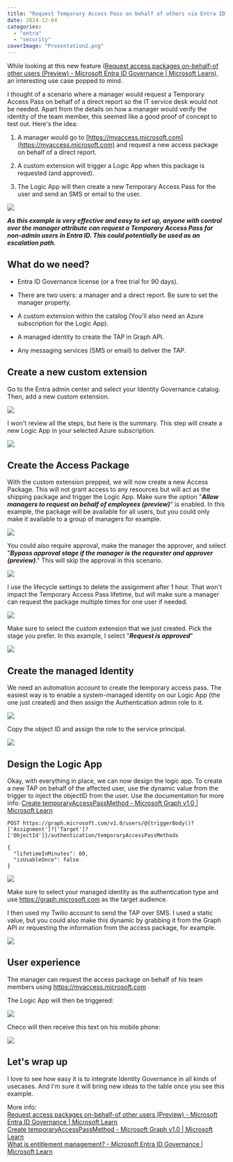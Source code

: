 ```yaml
---
title: "Request Temporary Access Pass on behalf of others via Entra ID Governance Access Package"
date: 2024-12-04
categories: 
  - "entra"
  - "security"
coverImage: "Presentation2.png"
---
```


While looking at this new feature ([Request access packages on-behalf-of other users (Preview) - Microsoft Entra ID Governance | Microsoft Learn](https://learn.microsoft.com/en-us/entra/id-governance/entitlement-management-request-behalf)), an interesting use case popped to mind.

I thought of a scenario where a manager would request a Temporary Access Pass on behalf of a direct report so the IT service desk would not be needed. Apart from the details on how a manager would verify the identity of the team member, this seemed like a good proof of concept to test out. Here's the idea:

1. A manager would go to [https://myaccess.microsoft.com](https://myaccess.microsoft.com) and request a new access package on behalf of a direct report.

3. A custom extension will trigger a Logic App when this package is requested (and approved).

5. The Logic App will then create a new Temporary Access Pass for the user and send an SMS or email to the user.

![](/assets/images/Presentation2.png)

**_As this example is very effective and easy to set up, anyone with control over the manager attribute can request a Temporary Access Pass for non-admin users in Entra ID. This could potentially be used as an escalation path._**

## What do we need?

- Entra ID Governance license (or a free trial for 90 days).

- There are two users: a manager and a direct report. Be sure to set the manager property.

- A custom extension within the catalog (You'll also need an Azure subscription for the Logic App).

- A managed identity to create the TAP in Graph API.

- Any messaging services (SMS or email) to deliver the TAP.

## Create a new custom extension

Go to the Entra admin center and select your Identity Governance catalog. Then, add a new custom extension.

![](/assets/images/image-1.png)

I won't review all the steps, but here is the summary. This step will create a new Logic App in your selected Azure subscription.

![](/assets/images/image.png)

## Create the Access Package

With the custom extension prepped, we will now create a new Access Package. This will not grant access to any resources but will act as the shipping package and trigger the Logic App. Make sure the option "**_Allow managers to request on behalf of employees (preview)_**" is enabled. In this example, the package will be available for all users, but you could only make it available to a group of managers for example.

![](/assets/images/image-2.png)

You could also require approval, make the manager the approver, and select "**_Bypass approval stage if the manager is the requester and approver (preview)_**." This will skip the approval in this scenario.

![](/assets/images/image-25.png)

I use the lifecycle settings to delete the assignment after 1 hour. That won't impact the Temporary Access Pass lifetime, but will make sure a manager can request the package multiple times for one user if needed.

![](/assets/images/image-3.png)

Make sure to select the custom extension that we just created. Pick the stage you prefer. In this example, I select "**_Request is approved_**"

![](/assets/images/image-4.png)

## Create the managed Identity

We need an automation account to create the temporary access pass. The easiest way is to enable a system-managed identity on our Logic App (the one just created) and then assign the Authentication admin role to it.

![](/assets/images/image-5.png)

Copy the object ID and assign the role to the service principal.

![](/assets/images/image-6.png)

## Design the Logic App

Okay, with everything in place, we can now design the logic app. To create a new TAP on behalf of the affected user, use the dynamic value from the trigger to inject the objectID from the user. Use the documentation for more info: [Create temporaryAccessPassMethod - Microsoft Graph v1.0 | Microsoft Learn](https://learn.microsoft.com/en-us/graph/api/authentication-post-temporaryaccesspassmethods?view=graph-rest-1.0&tabs=http#http-request)

```
POST https://graph.microsoft.com/v1.0/users/@{triggerBody()?['Assignment']?['Target']?['ObjectId']}/authentication/temporaryAccessPassMethods

{
  "lifetimeInMinutes": 60,
  "isUsableOnce": false
}
```

![](/assets/images/image-8.png)

Make sure to select your managed identity as the authentication type and use https://graph.microsoft.com as the target audience.

I then used my Twilio account to send the TAP over SMS. I used a static value, but you could also make this dynamic by grabbing it from the Graph API or requesting the information from the access package, for example.

![](/assets/images/image-9.png)

## User experience

The manager can request the access package on behalf of his team members using https://myaccess.microsoft.com

The Logic App will then be triggered:

![](/assets/images/image-11.png)

Checo will then receive this text on his mobile phone:

![](/assets/images/image-10.png)

## Let's wrap up

I love to see how easy it is to integrate Identity Governance in all kinds of usecases. And I'm sure it will bring new ideas to the table once you see this example.

More info:  
[Request access packages on-behalf-of other users (Preview) - Microsoft Entra ID Governance | Microsoft Learn](https://learn.microsoft.com/en-us/entra/id-governance/entitlement-management-request-behalf)  
[Create temporaryAccessPassMethod - Microsoft Graph v1.0 | Microsoft Learn](https://learn.microsoft.com/en-us/graph/api/authentication-post-temporaryaccesspassmethods?view=graph-rest-1.0&tabs=http#http-request)  
[What is entitlement management? - Microsoft Entra ID Governance | Microsoft Learn](https://learn.microsoft.com/en-us/entra/id-governance/entitlement-management-overview)
